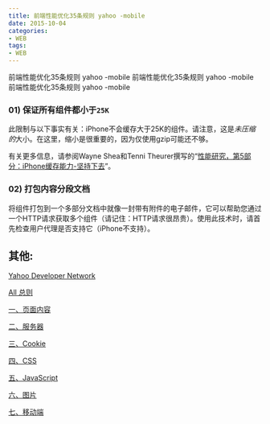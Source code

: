 ```yaml
---
title: 前端性能优化35条规则 yahoo -mobile
date: 2015-10-04
categories: 
- WEB
tags:
- WEB
---
```

前端性能优化35条规则 yahoo -mobile
前端性能优化35条规则 yahoo -mobile
前端性能优化35条规则 yahoo -mobile

<!-- more -->

### 01) 保证所有组件都小于`25K`

此限制与以下事实有关：iPhone不会缓存大于25K的组件。请注意，这是*未压缩的*大小。在这里，缩小是很重要的，因为仅使用gzip可能还不够。

有关更多信息，请参阅Wayne Shea和Tenni Theurer撰写的“[性能研究，第5部分：iPhone缓存能力-坚持下去](http://yuiblog.com/blog/2008/02/06/iphone-cacheability/)”。

### 02) 打包内容分段文档

将组件打包到一个多部分文档中就像一封带有附件的电子邮件，它可以帮助您通过一个HTTP请求获取多个组件（请记住：HTTP请求很昂贵）。使用此技术时，请首先检查用户代理是否支持它（iPhone不支持）。

## 其他:

[Yahoo Developer Network](https://developer.yahoo.com/performance/rules.html?guccounter=1)

[All 总则](../z_前端性能优化35条规则_yahoo/ "All")

[一、页面内容](../z_前端性能优化35条规则_yahoo_01/ "页面内容")

[二、服务器](../z_前端性能优化35条规则_yahoo_02/ "服务器")

[三、Cookie](../z_前端性能优化35条规则_yahoo_03/ "Cookie")

[四、CSS](../z_前端性能优化35条规则_yahoo_04/ "CSS")

[五、JavaScript](../z_前端性能优化35条规则_yahoo_05/ "JavaScript")

[六、图片](../z_前端性能优化35条规则_yahoo_06/ "图片")

[七、移动端](../z_前端性能优化35条规则_yahoo_07/ "移动端")





























